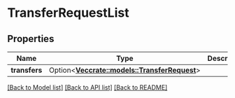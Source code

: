 # TransferRequestList

## Properties

Name | Type | Description | Notes
------------ | ------------- | ------------- | -------------
**transfers** | Option<[**Vec<crate::models::TransferRequest>**](TransferRequest.md)> |  | [optional]

[[Back to Model list]](../README.md#documentation-for-models) [[Back to API list]](../README.md#documentation-for-api-endpoints) [[Back to README]](../README.md)


